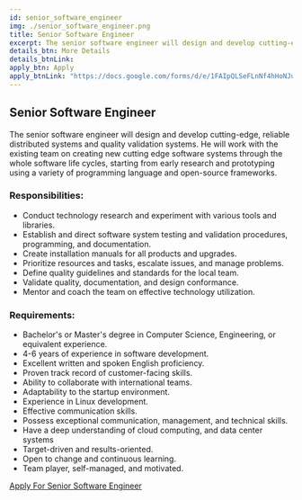 ```yaml
---
id: senior_software_engineer
img: ./senior_software_engineer.png
title: Senior Software Engineer
excerpt: The senior software engineer will design and develop cutting-edge, reliable distributed systems and quality validation systems...
details_btn: More Details
details_btnLink:
apply_btn: Apply
apply_btnLink: "https://docs.google.com/forms/d/e/1FAIpQLSeFLnNf4hHoNJuTCfKzrcL4f8o938J0yHDjnHuk1b9rSEOqoQ/viewform"
---
```


  <h2
    class="text-3xl md:text-5xl mb-8 leading-tight text-center md:text-left blue font-bold tracking-tight"
  >
    Senior Software Engineer
  </h2>
  <p class="mb-8 pb-4 text-gray-700 text-lg md:text-xl font-normal">
  The senior software engineer will design and develop cutting-edge, reliable distributed systems and quality validation systems. He will work with the existing team on creating new cutting edge software systems through the whole software life cycles, starting from early research and prototyping using a variety of programming language and open-source frameworks.

  </p>
  <h3 class="mb-4 text-2xl md:text-3xl blue font-semibold">
Responsibilities:
</h3>
<ul
class="list-disc list-inside px-5 text-base md:text-lg mb-10 py-2 border-l-2 border-blue-500"
>
<li>
  Conduct technology research and experiment with various tools and libraries.
</li>
<li>
  Establish and direct software system testing and validation procedures, programming, and documentation.
</li>
<li>Create installation manuals for all products and upgrades.</li>
<li>Prioritize resources and tasks, escalate issues, and manage problems.</li>
<li>Define quality guidelines and standards for the local team.</li>
<li>Validate quality, documentation, and design conformance.</li>
<li>Mentor and coach the team on effective technology utilization.</li>
</ul>
<h3 class="mb-4 text-2xl md:text-3xl blue font-semibold">
Requirements:
</h3>
<ul
class="list-disc list-inside px-5 text-base md:text-lg mb-10 py-2 border-l-2 border-blue-500"
>
<li>
  Bachelor's or Master's degree in Computer Science, Engineering, or equivalent experience.
</li>
<li>
  4-6 years of experience in software development.
</li>
<li>
  Excellent written and spoken English proficiency.
</li>
<li>
  Proven track record of customer-facing skills.
</li>
<li>
  Ability to collaborate with international teams.
</li>
<li>Adaptability to the startup environment.</li>
<li>Experience in  Linux development.</li>
<li>Effective communication skills.</li>
<li>Possess exceptional communication, management, and technical skills.</li>
<li>Have a deep understanding of cloud computing, and data center systems</li>
<li>Target-driven and results-oriented.</li>
<li>Open to change and continuous learning.</li>
<li>Team player, self-managed, and motivated.</li>
</ul>

<div class="my-10">
<a
  class="inline w-full py-3 px-5 leading-none text-center text-white bg-blue-500 hover:bg-blue-600 font-semibold rounded shadow"
  href="https://docs.google.com/forms/d/e/1FAIpQLSeFLnNf4hHoNJuTCfKzrcL4f8o938J0yHDjnHuk1b9rSEOqoQ/viewform"
  target="_blank"
  >Apply For Senior Software Engineer
</a>
</div>
<!-- <p class="mb-12 text-lg md:text-xl font-normal">Feel free to apply with a cover letter and CV to <a
class="font-bold blue" href="mailto:careers@codescalers.com">careers@codescalers.com</a></p> -->
